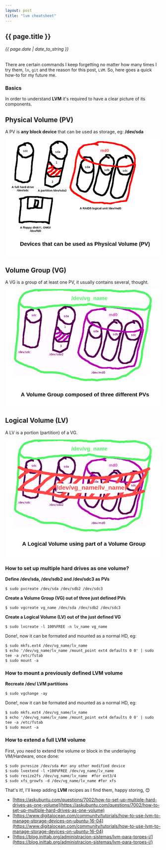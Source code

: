 ```yaml
---
layout: post
title: "lvm cheatsheet"
---
```


## {{ page.title }}

###### {{ page.date | date_to_string }}

There are certain commands I keep forgetting no matter how many times
I try them, `ln`, `git` and the reason for this post, `LVM`.
So, here goes a quick how-to for my future me.

### Basics

In order to understand **LVM** it's required to have a clear picture of its components.

## Physical Volume (PV)

A PV is **any block device** that can be used as storage, eg: **/dev/sda**

**[![](/assets/img/lvm_pv.png)](/assets/img/lvm_pv.png)**

## Volume Group (VG)

A VG is a group of at least one PV, it usually contains several, thought.

**[![](/assets/img/lvm_vg.png)](/assets/img/lvm_vg.png)**

## Logical Volume (LV)

A LV is a portion (partition) of a VG.

**[![](/assets/img/lvm_lv.png)](/assets/img/lvm_lv.png)**

### How to set up multiple hard drives as one volume?

**Define /dev/sda, /dev/sdb2 and /dev/sdc3 as PVs**

    $ sudo pvcreate /dev/sda /dev/sdb2 /dev/sdc3

**Create a Volume Group (VG) out of three just defined PVs**

    $ sudo vgcreate vg_name /dev/sda /dev/sdb2 /dev/sdc3

**Create a Logical Volume (LV) out of the just defined VG**

    $ sudo lvcreate -l 100%FREE -n lv_name vg_name

Done!, now it can be formated and mounted as a normal HD, eg:

    $ sudo mkfs.ext4 /dev/vg_name/lv_name
    $ echo '/dev/vg_name/lv_name /mount_point ext4 defaults 0 0' | sudo tee -a /etc/fstab
    $ sudo mount -a

### How to mount a previously defined LVM volume

**Recreate /dev/ LVM partitions**

    $ sudo vgchange -ay

Done!, now it can be formated and mounted as a normal HD, eg:

    $ sudo mkfs.ext4 /dev/vg_name/lv_name
    $ echo '/dev/vg_name/lv_name /mount_point ext4 defaults 0 0' | sudo tee -a /etc/fstab
    $ sudo mount -a

### How to extend a full LVM volume

First, you need to extend the volume or block in the underlaying VM/Hardware, once done:

    $ sudo pvresize /dev/sda #or any other modified device
    $ sudo lvextend -l +100%FREE /dev/vg_name/lv_name 
    $ sudo resize2fs /dev/vg_name/lv_name  #for ext3/4
    $ sudo xfs_growfs -d /dev/vg_name/lv_name #for xfs

That's it!, I'll keep adding **LVM** recipes as I find them, happy storing,
&#128522;

- [https://askubuntu.com/questions/7002/how-to-set-up-multiple-hard-drives-as-one-volume](https://askubuntu.com/questions/7002/how-to-set-up-multiple-hard-drives-as-one-volume)
- [https://www.digitalocean.com/community/tutorials/how-to-use-lvm-to-manage-storage-devices-on-ubuntu-16-04](https://www.digitalocean.com/community/tutorials/how-to-use-lvm-to-manage-storage-devices-on-ubuntu-16-04)
- [https://blog.inittab.org/administracion-sistemas/lvm-para-torpes-i/](https://blog.inittab.org/administracion-sistemas/lvm-para-torpes-i/)
